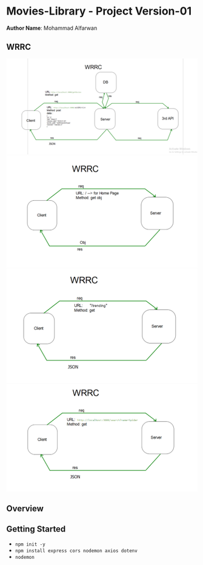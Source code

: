 # Movies-Library - Project Version-01

**Author Name**: Mohammad Alfarwan

## WRRC
![WRRC](./Images/Screenshot%202024-05-07%20165639.png)
![WRRC](./Images/image.png)
![WRRC](./Images/Screenshot%202024-05-01%20145658.png)
![WRRC](./Images/Screenshot%202024-05-01%20150006.png)

## Overview

## Getting Started
* `npm init -y`
* `npm install express cors nodemon axios dotenv`
* `nodemon`

